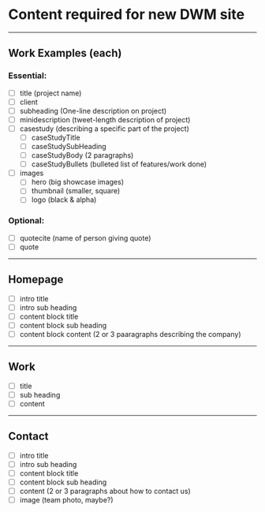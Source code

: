 # Content required for new DWM site

---

## Work Examples (each)

### Essential:

- [ ] title (project name)
- [ ] client
- [ ] subheading (One-line description on project)
- [ ] minidescription (tweet-length description of project)
- [ ] casestudy (describing a specific part of the project)
    - [ ] caseStudyTitle
    - [ ] caseStudySubHeading
    - [ ] caseStudyBody (2 paragraphs)
    - [ ] caseStudyBullets (bulleted list of features/work done)

- [ ] images
    - [ ] hero (big showcase images)
    - [ ] thumbnail (smaller, square)
    - [ ] logo (black & alpha)

### Optional:

- [ ] quotecite (name of person giving quote)
- [ ] quote

---

## Homepage

- [ ] intro title
- [ ] intro sub heading
- [ ] content block title
- [ ] content block sub heading
- [ ] content block content (2 or 3 paaragraphs describing the company)

---

## Work

- [ ] title
- [ ] sub heading
- [ ] content

---

## Contact

- [ ] intro title
- [ ] intro sub heading
- [ ] content block title
- [ ] content block sub heading
- [ ] content (2 or 3 paragraphs about how to contact us)
- [ ] image (team photo, maybe?)